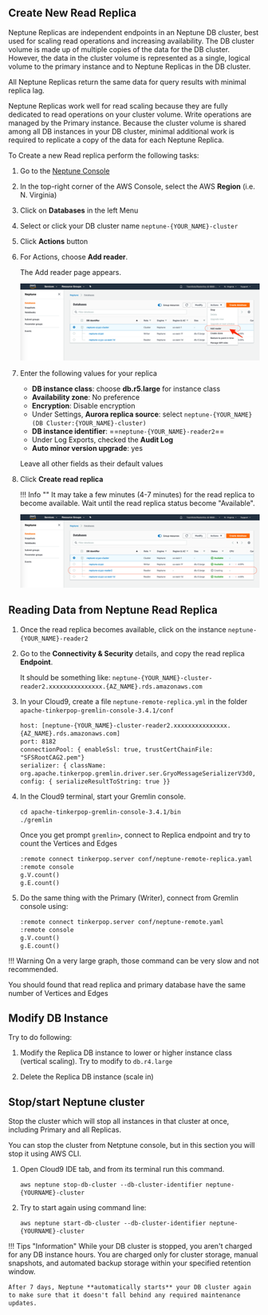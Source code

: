 ## Create New Read Replica

Neptune Replicas are independent endpoints in an Neptune DB cluster, best used for scaling read operations and increasing availability. The DB cluster volume is made up of multiple copies of the data for the DB cluster. However, the data in the cluster volume is represented as a single, logical volume to the primary instance and to Neptune Replicas in the DB cluster.

All Neptune Replicas return the same data for query results with minimal replica lag.

Neptune Replicas work well for read scaling because they are fully dedicated to read operations on your cluster volume. Write operations are managed by the Primary instance. Because the cluster volume is shared among all DB instances in your DB cluster, minimal additional work is required to replicate a copy of the data for each Neptune Replica.

To Create a new Read replica perform the following tasks:

1. Go to the [Neptune Console](https://console.aws.amazon.com/neptune/home)
2. In the top-right corner of the AWS Console, select the AWS **Region** (i.e. N. Virginia)
3. Click on **Databases** in the left Menu
4. Select or click your DB cluster name `neptune-{YOUR_NAME}-cluster`
5. Click **Actions** button
6. For Actions, choose **Add reader**.
   
    The Add reader page appears.

    ![](assets/images/create_neptune_replica.png)

7.	Enter the following values for your replica
    - **DB instance class**: choose **db.r5.large** for instance class
    - **Availability zone**: No preference
    - **Encryption**: Disable encryption
    - Under Settings, **Aurora replica source**: select `neptune-{YOUR_NAME}(DB Cluster:{YOUR_NAME}-cluster)` 
    - **DB instance identifier**: ==`neptune-{YOUR_NAME}-reader2`==
    - Under Log Exports, checked the **Audit Log**
    - **Auto minor version upgrade**: yes

     Leave all other fields as their default values

8.	Click **Create read replica**

    !!! Info ""
        It may take a few minutes (4-7 minutes) for the read replica to become available.  Wait until the read replica status become "Available".

     ![](assets/images/create_neptune_replica2.png)

## Reading Data from Neptune Read Replica

1.	Once the read replica becomes available, click on the instance `neptune-{YOUR_NAME}-reader2`
2.	Go to the **Connectivity & Security** details, and copy the read replica **Endpoint**. 

    It should be something like: `neptune-{YOUR_NAME}-cluster-reader2.xxxxxxxxxxxxxxx.{AZ_NAME}.rds.amazonaws.com`

1.  In your Cloud9, create a file `neptune-remote-replica.yml` in the folder `apache-tinkerpop-gremlin-console-3.4.1/conf` 
   
    ```
    host: [neptune-{YOUR_NAME}-cluster-reader2.xxxxxxxxxxxxxxx.{AZ_NAME}.rds.amazonaws.com]
    port: 8182
    connectionPool: { enableSsl: true, trustCertChainFile: "SFSRootCAG2.pem"}
    serializer: { className: org.apache.tinkerpop.gremlin.driver.ser.GryoMessageSerializerV3d0, config: { serializeResultToString: true }}    
    ```
   
2.  In the Cloud9 terminal, start your Gremlin console. 
   
    ```
    cd apache-tinkerpop-gremlin-console-3.4.1/bin
    ./gremlin
    ```

    Once you get prompt `gremlin>`, connect to Replica endpoint and try to count the Vertices and Edges

    ```
    :remote connect tinkerpop.server conf/neptune-remote-replica.yaml
    :remote console
    g.V.count()
    g.E.count()
    ```

3.  Do the same thing with the Primary (Writer), connect from Gremlin console using: 
    
    ```
    :remote connect tinkerpop.server conf/neptune-remote.yaml
    :remote console
    g.V.count()
    g.E.count()
    ```

!!! Warning 
    On a very large graph, those command can be very slow and not recommended.    

You should found that read replica and primary database have the same number of Vertices and Edges

## Modify DB Instance

Try to do following:

1. Modify the Replica DB instance to lower or higher instance class (vertical scaling). 
   Try to modify to `db.r4.large`

2. Delete the Replica DB instance (scale in) 

## Stop/start Neptune cluster

Stop the cluster which will stop all instances in that cluster at once, including Primary and all Replicas. 

You can stop the cluster from Netptune console, but in this section you will stop it using AWS CLI. 

1. Open Cloud9 IDE tab, and from its terminal run this command. 

    ```
    aws neptune stop-db-cluster --db-cluster-identifier neptune-{YOURNAME}-cluster
    ```
    
2. Try to start again using command line:

    ```
    aws neptune start-db-cluster --db-cluster-identifier neptune-{YOURNAME}-cluster
    ```

!!! Tips "Information"
    While your DB cluster is stopped, you aren't charged for any DB instance hours. You are charged only for cluster storage, manual snapshots, and automated backup storage within your specified retention window. 

    After 7 days, Neptune **automatically starts** your DB cluster again to make sure that it doesn't fall behind any required maintenance updates.  


